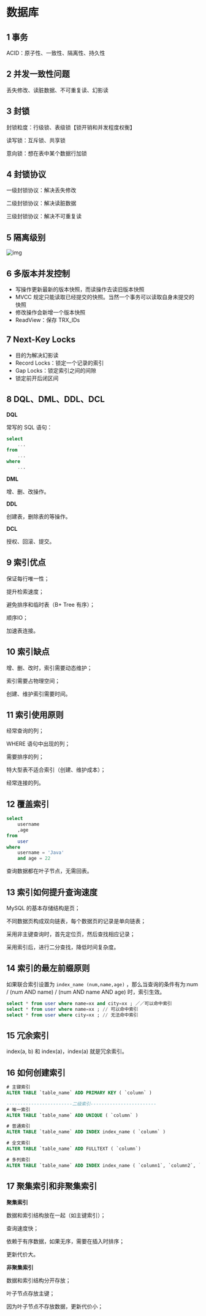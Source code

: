# 数据库

## 1 事务

ACID：原子性、一致性、隔离性、持久性

## 2 并发一致性问题

丢失修改、读脏数据、不可重复读、幻影读

## 3 封锁

封锁粒度：行级锁、表级锁【锁开销和并发程度权衡】

读写锁：互斥锁、共享锁

意向锁：想在表中某个数据行加锁

## 4 封锁协议

一级封锁协议：解决丢失修改

二级封锁协议：解决读脏数据

三级封锁协议：解决不可重复读

## 5 隔离级别

![img](https://camo.githubusercontent.com/1632a88a3a4fa7954026cb939edf2f8a30bb5d60a1bce4921c7e0d0e4d245739/68747470733a2f2f63732d6e6f7465732d313235363130393739362e636f732e61702d6775616e677a686f752e6d7971636c6f75642e636f6d2f696d6167652d32303139313230373232333430303738372e706e67)

## 6 多版本并发控制

+ 写操作更新最新的版本快照，而读操作去读旧版本快照
+ MVCC 规定只能读取已经提交的快照。当然一个事务可以读取自身未提交的快照
+ 修改操作会新增一个版本快照
+ ReadView：保存 TRX_IDs

## 7 Next-Key Locks

+ 目的为解决幻影读
+ Record Locks：锁定一个记录的索引
+ Gap Locks：锁定索引之间的间隙
+ 锁定前开后闭区间

## 8 DQL、DML、DDL、DCL

**DQL**

常写的 SQL 语句：

```sql
select
	...
from
	...
where
	...
```

**DML**

增、删、改操作。

**DDL**

创建表，删除表的等操作。

**DCL**

授权、回滚、提交。

## 9 索引优点

保证每行唯一性；

提升检索速度；

避免排序和临时表（B+ Tree 有序）；

顺序IO；

加速表连接。

## 10 索引缺点

增、删、改时，索引需要动态维护；

索引需要占物理空间；

创建、维护索引需要时间。

## 11 索引使用原则

经常查询的列；

WHERE 语句中出现的列；

需要排序的列；

特大型表不适合索引（创建、维护成本）；

经常连接的列。

## 12 覆盖索引

```sql
select 
	username
	,age 
from 
	user 
where 
	username = 'Java' 
	and age = 22
```

查询数据都在叶子节点，无需回表。

## 13 索引如何提升查询速度

MySQL 的基本存储结构是页；

不同数据页构成双向链表，每个数据页的记录是单向链表；

采用非主键查询时，首先定位页，然后查找相应记录；

采用索引后，进行二分查找，降低时间复杂度。

## 14 索引的最左前缀原则

如果联合索引设置为 `index_name (num,name,age)` ，那么当查询的条件有为:num / (num AND name) / (num AND name AND age) 时，索引生效。

```sql
select * from user where name=xx and city=xx ; ／／可以命中索引
select * from user where name=xx ; // 可以命中索引
select * from user where city=xx ; // 无法命中索引 
```

## 15 冗余索引

index(a, b) 和 index(a)，index(a) 就是冗余索引。

## 16 如何创建索引 

```sql
# 主键索引
ALTER TABLE `table_name` ADD PRIMARY KEY ( `column` )  

------------------------二级索引------------------------
# 唯一索引
ALTER TABLE `table_name` ADD UNIQUE ( `column` ) 

# 普通索引
ALTER TABLE `table_name` ADD INDEX index_name ( `column` )

# 全文索引
ALTER TABLE `table_name` ADD FULLTEXT ( `column`) 

# 多列索引
ALTER TABLE `table_name` ADD INDEX index_name ( `column1`, `column2`, `column3` )
```

## 17 聚集索引和非聚集索引

**聚集索引**

数据和索引结构放在一起（如主键索引）；

查询速度快；

依赖于有序数据，如果无序，需要在插入时排序；

更新代价大。

**非聚集索引**

数据和索引结构分开存放；

叶子节点存放主键；

因为叶子节点不存放数据，更新代价小；